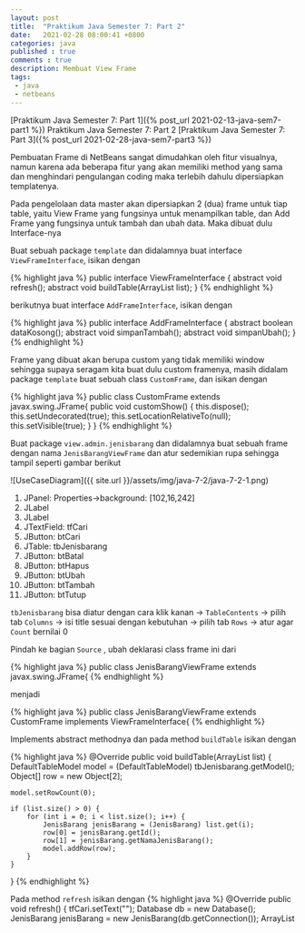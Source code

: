 ```yaml
---
layout: post
title:  "Praktikum Java Semester 7: Part 2"
date:   2021-02-28 08:00:41 +0800
categories: java
published : true
comments : true
description: Membuat View Frame
tags: 
 - java
 - netbeans
---
```

[Praktikum Java Semester 7: Part 1]({% post_url 2021-02-13-java-sem7-part1 %})
Praktikum Java Semester 7: Part 2
[Praktikum Java Semester 7: Part 3]({% post_url 2021-02-28-java-sem7-part3 %})


Pembuatan Frame di NetBeans sangat dimudahkan oleh fitur visualnya, namun karena ada beberapa fitur yang akan memiliki method yang sama dan menghindari pengulangan coding maka terlebih dahulu dipersiapkan templatenya.

Pada pengelolaan data master akan dipersiapkan 2 (dua) frame untuk tiap table, yaitu View Frame yang fungsinya untuk menampilkan table, dan Add Frame yang fungsinya untuk tambah dan ubah data. Maka dibuat dulu Interface-nya

Buat sebuah package `template` dan didalamnya buat interface `ViewFrameInterface`, isikan dengan

{% highlight  java %}
public interface ViewFrameInterface {
    abstract void refresh();
    abstract void buildTable(ArrayList<Object> list);
}
{% endhighlight %}

berikutnya buat interface `AddFrameInterface`, isikan dengan

{% highlight  java %}
public interface AddFrameInterface {
    abstract boolean dataKosong();
    abstract void simpanTambah();
    abstract void simpanUbah();
}
{% endhighlight %}

Frame yang dibuat akan berupa custom yang tidak memiliki window sehingga supaya seragam kita buat dulu custom framenya, masih didalam package `template` buat sebuah class `CustomFrame`, dan isikan dengan

{% highlight  java %}
public class CustomFrame extends javax.swing.JFrame{
    public void customShow() {
        this.dispose();
        this.setUndecorated(true);
        this.setLocationRelativeTo(null);
        this.setVisible(true);
    }
}
{% endhighlight %}

Buat package `view.admin.jenisbarang` dan didalamnya buat sebuah frame dengan nama `JenisBarangViewFrame` dan atur sedemikian rupa sehingga tampil seperti gambar berikut

![UseCaseDiagram]({{ site.url }}/assets/img/java-7-2/java-7-2-1.png)

1. JPanel: Properties->background: [102,16,242]
2. JLabel
3. JLabel
4. JTextField: tfCari
5. JButton: btCari
6. JTable: tbJenisbarang
7. JButton: btBatal
8. JButton: btHapus
9. JButton: btUbah
10. JButton: btTambah
11. JButton: btTutup

`tbJenisbarang` bisa diatur dengan cara klik kanan -> `TableContents` -> pilih tab `Columns` -> isi title sesuai dengan kebutuhan -> pilih tab `Rows` -> atur agar `Count` bernilai 0

Pindah ke bagian `Source` , ubah deklarasi class frame ini dari

{% highlight  java %}
public class JenisBarangViewFrame extends javax.swing.JFrame{
{% endhighlight %}

menjadi

{% highlight  java %}
public class JenisBarangViewFrame extends CustomFrame
   implements ViewFrameInterface{
{% endhighlight %}

Implements abstract methodnya dan pada method `buildTable` isikan dengan

{% highlight  java %}
@Override
public void buildTable(ArrayList<Object> list) {
    DefaultTableModel model = (DefaultTableModel) tbJenisbarang.getModel();
    Object[] row = new Object[2];

    model.setRowCount(0);

    if (list.size() > 0) {
        for (int i = 0; i < list.size(); i++) {
            JenisBarang jenisBarang = (JenisBarang) list.get(i);
            row[0] = jenisBarang.getId();
            row[1] = jenisBarang.getNamaJenisBarang();
            model.addRow(row);
        }
    }
}
{% endhighlight %}


Pada method `refresh` isikan dengan
{% highlight  java %}
@Override
public void refresh() {
    tfCari.setText("");
    Database db = new Database();
    JenisBarang jenisBarang = new JenisBarang(db.getConnection());
    ArrayList<Object> list = jenisBarang.read();
    if(!list.isEmpty()){
        buildTable(list);
    }
}
{% endhighlight %}

Pindah ke bagian `Design`, klik pada frame dan cari pada window `Properties` tab `Events`, scroll kebawah pada posisi `windowActivated`, pilih comboboxnya sehingga tercipta method `formWindowActivated`, dan isikan dengan

{% highlight  java %}
private void formWindowActivated(java.awt.event.WindowEvent evt) {                                     
    refresh();
}
{% endhighlight %}

Kembali ke bagian `Design`, klik dua kali pada `btBatal`, dan isikan dengan

{% highlight  java %}
private void btBatalActionPerformed(java.awt.event.ActionEvent evt) {                                        
    refresh();
}     
{% endhighlight %}

Kembali ke bagian `Design`, klik dua kali pada `btTutup`, dan isikan dengan

{% highlight  java %}
private void btTutupActionPerformed(java.awt.event.ActionEvent evt) {                                        
    dispose();
}     
{% endhighlight %}

Kembali ke bagian `Design`, klik dua kali pada `btCari`, dan isikan dengan

{% highlight  java %}
private void btCariActionPerformed(java.awt.event.ActionEvent evt) {                                       
        
    String keyword = tfCari.getText();
    if(!keyword.equals("")){
        Database db = new Database();
        Connection con = db.getConnection();

        JenisBarang jenisBarang = new JenisBarang(con);
        ArrayList<Object> list = jenisBarang.search(keyword);
        if(!list.isEmpty()){
            buildTable(list);
        }else{
            JOptionPane.showMessageDialog(null, "Data tidak ditemukan");
        }
    }else{
        JOptionPane.showMessageDialog(null, "Isi kata kunci pencarian");
    }
}    
{% endhighlight %}

Kembali ke bagian `Design`, klik dua kali pada `btHapus`, dan isikan dengan

{% highlight  java %}
private void btHapusActionPerformed(java.awt.event.ActionEvent evt) {                                        
        
    int barisTerpilih = tbJenisBarang.getSelectedRow();

    if(barisTerpilih >= 0){
        int pilihan = JOptionPane.showConfirmDialog(null, 
            "Yakin hapus?", 
            "Konfirmasi", 
            JOptionPane.YES_NO_OPTION);
    
        if(pilihan == 0){
            
            TableModel model = tbJenisbarang.getModel();
            int id = (int) model.getValueAt(barisTerpilih, 0);
            
            Database db = new Database();
            Connection con = db.getConnection();

            JenisBarang jb = new JenisBarang(con);
            jb.setId(id);
            jb.delete();
        }
    }else{
        JOptionPane.showMessageDialog(null, "Pilih dulu datanya");
    }
    
}   
{% endhighlight %}

Oke, sebagian fitur sudah diisi, untuk tombol tambah dan ubah diperlukan AddFrame yang akan dibahas pada part berikutnya.

[Praktikum Java Semester 7: Part 1]({% post_url 2021-02-13-java-sem7-part1 %})
Praktikum Java Semester 7: Part 2
[Praktikum Java Semester 7: Part 3]({% post_url 2021-02-28-java-sem7-part3 %})
